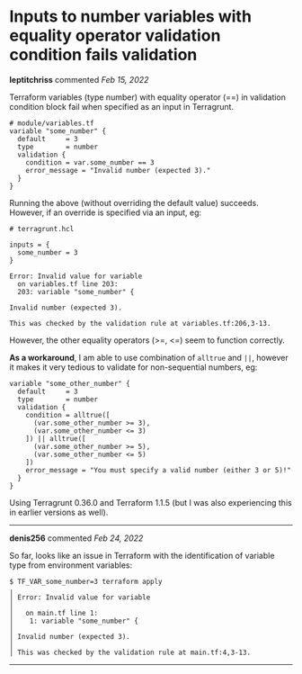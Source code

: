 # Inputs to number variables with equality operator validation condition fails validation

**leptitchriss** commented *Feb 15, 2022*

Terraform variables (type number) with equality operator (==) in validation condition block fail when specified as an input in Terragrunt.

```
# module/variables.tf
variable "some_number" {
  default     = 3
  type        = number
  validation {
    condition = var.some_number == 3
    error_message = "Invalid number (expected 3)."
  }
}
```

Running the above (without overriding the default value) succeeds. However, if an override is specified via an input, eg:

```
# terragrunt.hcl

inputs = {
  some_number = 3
}
```

```
Error: Invalid value for variable
  on variables.tf line 203:
  203: variable "some_number" {

Invalid number (expected 3).

This was checked by the validation rule at variables.tf:206,3-13.
```

However, the other equality operators (>=, <=) seem to function correctly.

**As a workaround**, I am able to use combination of `alltrue` and `||`, however it makes it very tedious to validate for non-sequential numbers, eg:

```
variable "some_other_number" {
  default     = 3
  type        = number
  validation {
    condition = alltrue([
      (var.some_other_number >= 3),
      (var.some_other_number <= 3)
    ]) || alltrue([
      (var.some_other_number >= 5),
      (var.some_other_number <= 5)
    ])
    error_message = "You must specify a valid number (either 3 or 5)!"
  }
}
```

Using Terragrunt 0.36.0 and Terraform 1.1.5 (but I was also experiencing this in earlier versions as well).
<br />
***


**denis256** commented *Feb 24, 2022*

So far, looks like an issue in Terraform with the identification of variable type from environment variables: 
```
$ TF_VAR_some_number=3 terraform apply
╷
│ Error: Invalid value for variable
│ 
│   on main.tf line 1:
│    1: variable "some_number" {
│ 
│ Invalid number (expected 3).
│ 
│ This was checked by the validation rule at main.tf:4,3-13.

```
***

